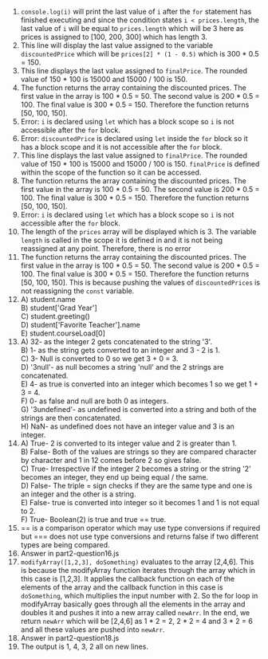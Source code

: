 1. `console.log(i)` will print the last value of `i` after the `for` statement has finished executing and since the condition states `i < prices.length`, the last value of `i` will be equal to `prices.length` which will be 3 here as prices is assigned to [100, 200, 300] which has length 3.
2. This line will display the last value assigned to the variable `discountedPrice` which will be `prices[2] * (1 - 0.5)` which is 300 * 0.5 = 150.
3. This line displays the last value assigned to `finalPrice`. The rounded value of 150 * 100 is 15000 and 15000 / 100 is 150.
4. The function returns the array containing the discounted prices. The first value in the array is 100 * 0.5 = 50. The second value is 200 * 0.5 = 100. The final value is 300 * 0.5 = 150. Therefore the function returns [50, 100, 150].
5. Error: `i` is declared using `let` which has a block scope so `i` is not accessible after the `for` block.
6. Error: `discountedPrice` is declared using `let` inside the `for` block so it has a block scope and it is not accessible after the `for` block.
7. This line displays the last value assigned to `finalPrice`. The rounded value of 150 * 100 is 15000 and 15000 / 100 is 150. `finalPrice` is defined within the scope of the function so it can be accessed.
8. The function returns the array containing the discounted prices. The first value in the array is 100 * 0.5 = 50. The second value is 200 * 0.5 = 100. The final value is 300 * 0.5 = 150. Therefore the function returns [50, 100, 150].
9. Error: `i` is declared using `let` which has a block scope so `i` is not accessible after the `for` block.
10. The length of the `prices` array will be displayed which is 3. The variable `length` is called in the scope it is defined in and it is not being reassigned at any point. Therefore, there is no error
11. The function returns the array containing the discounted prices. The first value in the array is 100 * 0.5 = 50. The second value is 200 * 0.5 = 100. The final value is 300 * 0.5 = 150. Therefore the function returns [50, 100, 150]. This is because pushing the values of `discountedPrices` is not reassigning the `const` variable.
12.  A) student.name <br>
     B) student['Grad Year'] <br> 
     C) student.greeting() <br> 
     D) student['Favorite Teacher'].name <br> 
     E) student.courseLoad[0] <br> 
13.  A) 32- as the integer 2 gets concatenated to the string '3'. <br>
     B) 1- as the string gets converted to an integer and 3 - 2 is 1. <br> 
     C) 3- Null is converted to 0 so we get 3 + 0 = 3. <br> 
     D) '3null'- as null becomes a string 'null' and the 2 strings are concatenated. <br> 
     E) 4- as true is converted into an integer which becomes 1 so we get 1 + 3 = 4. <br> 
     F) 0- as false and null are both 0 as integers. <br>
     G) '3undefined'- as undefined is converted into a string and both of the strings are then concatenated. <br>
     H) NaN- as undefined does not have an integer value and 3 is an integer. <br>
14.  A) True- 2 is converted to its integer value and 2 is greater than 1. <br>
     B) False- Both of the values are strings so they are compared character by character and 1 in 12 comes before 2 so gives false. <br> 
     C) True- Irrespective if the integer 2 becomes a string or the string '2' becomes an integer, they end up being equal / the same. <br> 
     D) False- The triple = sign checks if they are the same type and one is an integer and the other is a string. <br> 
     E) False- true is converted into integer so it becomes 1 and 1 is not equal to 2. <br> 
     F) True- Boolean(2) is true and true == true. <br>
15. == is a comparison operator which may use type conversions if required but === does not use type conversions and returns false if two different types are being compared.
16. Answer in part2-question16.js
17. `modifyArray([1,2,3], doSomething)` evaluates to the array [2,4,6]. This is because the modifyArray function iterates through the array which in this case is [1,2,3]. It applies the callback function on each of the elements of the array and the callback function in this case is `doSomething`, which multiplies the input number with 2. So the for loop in modifyArray basically goes through all the elements in the array and doubles it and pushes it into a new array called `newArr`. In the end, we return `newArr` which will be [2,4,6] as 1 * 2 = 2, 2 * 2 = 4 and 3 * 2 = 6 and all these values are pushed into `newArr`.
18. Answer in part2-question18.js
19. The output is 1, 4, 3, 2 all on new lines. 
